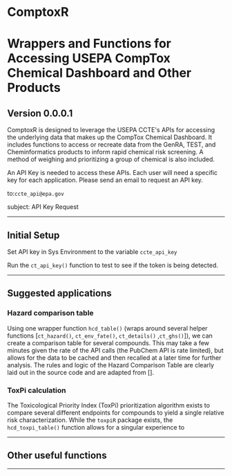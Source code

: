 # ComptoxR

# Wrappers and Functions for Accessing USEPA CompTox Chemical Dashboard and Other Products

## Version 0.0.0.1

ComptoxR is designed to leverage the USEPA CCTE's APIs for accessing the underlying data that makes up the CompTox Chemical Dashboard. It includes functions to access or recreate data from the GenRA, TEST, and Cheminformatics products to inform rapid chemical risk screening. A method of weighing and prioritizing a group of chemical is also included.

An API Key is needed to access these APIs. Each user will need a specific key for each application. Please send an email to request an API key.

to:`ccte_api@epa.gov`

subject: API Key Request

------------------------------------------------------------------------

## Initial Setup

Set API key in Sys Environment to the variable `ccte_api_key`

Run the `ct_api_key()` function to test to see if the token is being detected.

------------------------------------------------------------------------

## Suggested applications

### Hazard comparison table

Using one wrapper function `hcd_table()` (wraps around several helper functions [`ct_hazard()`, `ct_env_fate()`, `ct_details()` ,`ct_ghs()`]), we can create a comparison table for several compounds. This may take a few minutes given the rate of the API calls (the PubChem API is rate limited), but allows for the data to be cached and then recalled at a later time for further analysis. The rules and logic of the Hazard Comparison Table are clearly laid out in the source code and are adapted from []. 

### ToxPi calculation

The Toxicological Priority Index (ToxPi) prioritization algorithm exists to compare several different endpoints for compounds to yield a single relative risk characterization. While the `toxpiR` package exists, the `hcd_toxpi_table()` function allows for a singular experience to 

------------------------------------------------------------------------

## Other useful functions

------------------------------------------------------------------------
